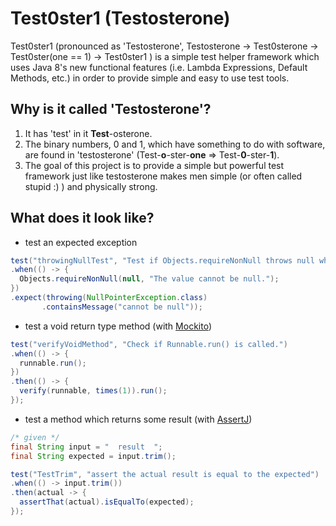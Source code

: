 Test0ster1 (Testosterone)
=========================

Test0ster1 (pronounced as 'Testosterone', Testosterone -> Test0sterone -> Test0ster(one == 1) -> Test0ster1 ) is a simple test helper framework which uses Java 8's new functional features (i.e. Lambda Expressions, Default Methods, etc.) in order to provide simple and easy to use test tools.

## Why is it called 'Testosterone'?

1. It has 'test' in it **Test**-osterone.
2. The binary numbers, 0 and 1, which have something to do with software, are found in 'testosterone' (Test-**o**-ster-**one** => Test-**0**-ster-**1**).
3. The goal of this project is to provide a simple but powerful test framework just like testosterone makes men simple (or often called stupid :) ) and physically strong.


## What does it look like?

* test an expected exception

```java
test("throwingNullTest", "Test if Objects.requireNonNull throws null when the given value is null.")
.when(() -> {
  Objects.requireNonNull(null, "The value cannot be null.");
})
.expect(throwing(NullPointerException.class)
       .containsMessage("cannot be null"));
```

* test a void return type method (with [Mockito](https://github.com/mockito/mockito))

```java
test("verifyVoidMethod", "Check if Runnable.run() is called.")
.when(() -> {
  runnable.run();
})
.then(() -> {
  verify(runnable, times(1)).run();
});
```

* test a method which returns some result (with [AssertJ](http://joel-costigliola.github.io/assertj/))

```java
/* given */
final String input = "  result  ";
final String expected = input.trim();

test("TestTrim", "assert the actual result is equal to the expected")
.when(() -> input.trim())
.then(actual -> {
  assertThat(actual).isEqualTo(expected);
});

```